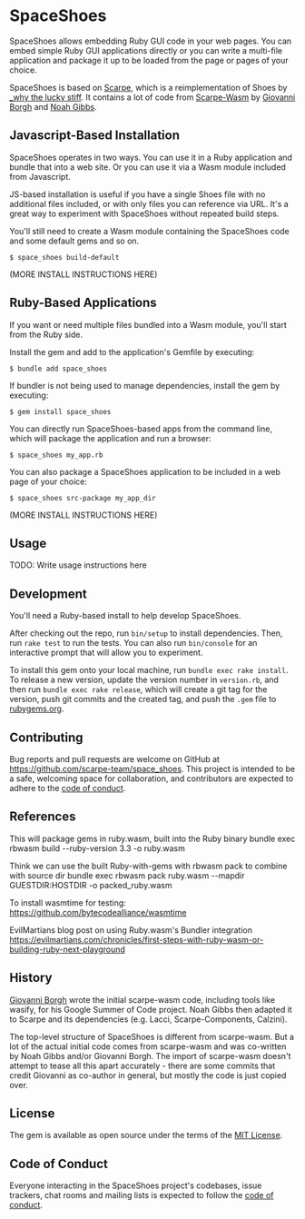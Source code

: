 # SpaceShoes

SpaceShoes allows embedding Ruby GUI code in your web pages. You can embed simple Ruby GUI applications directly or you can write a multi-file application and package it up to be loaded from the page or pages of your choice.

SpaceShoes is based on [Scarpe](https://github.com/scarpe-team/scarpe), which is a reimplementation of Shoes by [_why the lucky stiff](https://en.wikipedia.org/wiki/Why_the_lucky_stiff). It contains a lot of code from [Scarpe-Wasm](https://github.com/scarpe-team/scarpe-wasm) by [Giovanni Borgh](https://github.com/alawysdelta/) and [Noah Gibbs](https://github.com/noahgibbs).

## Javascript-Based Installation

SpaceShoes operates in two ways. You can use it in a Ruby application and bundle that into a web site. Or you can use it via a Wasm module included from Javascript.

JS-based installation is useful if you have a single Shoes file with no additional files included, or with only files you can reference via URL. It's a great way to experiment with SpaceShoes without repeated build steps.

You'll still need to create a Wasm module containing the SpaceShoes code and some default gems and so on.

    $ space_shoes build-default

(MORE INSTALL INSTRUCTIONS HERE)

## Ruby-Based Applications

If you want or need multiple files bundled into a Wasm module, you'll start from the Ruby side.

Install the gem and add to the application's Gemfile by executing:

    $ bundle add space_shoes

If bundler is not being used to manage dependencies, install the gem by executing:

    $ gem install space_shoes

You can directly run SpaceShoes-based apps from the command line, which will package the application and run a browser:

    $ space_shoes my_app.rb

You can also package a SpaceShoes application to be included in a web page of your choice:

    $ space_shoes src-package my_app_dir

(MORE INSTALL INSTRUCTIONS HERE)

## Usage

TODO: Write usage instructions here

## Development

You'll need a Ruby-based install to help develop SpaceShoes.

After checking out the repo, run `bin/setup` to install dependencies. Then, run `rake test` to run the tests. You can also run `bin/console` for an interactive prompt that will allow you to experiment.

To install this gem onto your local machine, run `bundle exec rake install`. To release a new version, update the version number in `version.rb`, and then run `bundle exec rake release`, which will create a git tag for the version, push git commits and the created tag, and push the `.gem` file to [rubygems.org](https://rubygems.org).

## Contributing

Bug reports and pull requests are welcome on GitHub at https://github.com/scarpe-team/space_shoes. This project is intended to be a safe, welcoming space for collaboration, and contributors are expected to adhere to the [code of conduct](https://github.com/scarpe-team/space_shoes/blob/main/CODE_OF_CONDUCT.md).

## References

This will package gems in ruby.wasm, built into the Ruby binary
    bundle exec rbwasm build --ruby-version 3.3 -o ruby.wasm

Think we can use the built Ruby-with-gems with rbwasm pack to combine with source dir
    bundle exec rbwasm pack ruby.wasm --mapdir GUESTDIR:HOSTDIR -o packed_ruby.wasm

To install wasmtime for testing: https://github.com/bytecodealliance/wasmtime

EvilMartians blog post on using Ruby.wasm's Bundler integration
    https://evilmartians.com/chronicles/first-steps-with-ruby-wasm-or-building-ruby-next-playground

## History

[Giovanni Borgh](https://github.com/alawysdelta/) wrote the initial scarpe-wasm code, including tools like wasify, for his Google Summer of Code project. Noah Gibbs then adapted it to Scarpe and its dependencies (e.g. Lacci, Scarpe-Components, Calzini).

The top-level structure of SpaceShoes is different from scarpe-wasm. But a lot of the actual initial code comes from scarpe-wasm and was co-written by Noah Gibbs and/or Giovanni Borgh. The import of scarpe-wasm doesn't attempt to tease all this apart accurately - there are some commits that credit Giovanni as co-author in general, but mostly the code is just copied over.

## License

The gem is available as open source under the terms of the [MIT License](https://opensource.org/licenses/MIT).

## Code of Conduct

Everyone interacting in the SpaceShoes project's codebases, issue trackers, chat rooms and mailing lists is expected to follow the [code of conduct](https://github.com/scarpe-team/space_shoes/blob/main/CODE_OF_CONDUCT.md).
